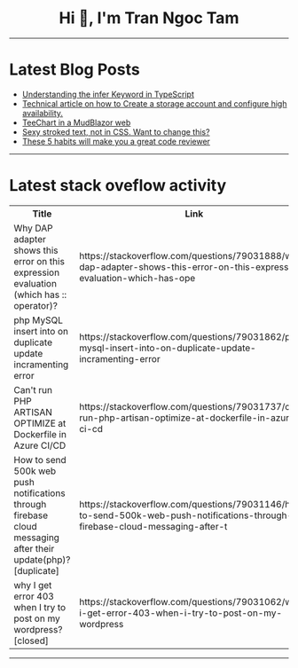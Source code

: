 <h1 align="center">Hi 👋, I'm Tran Ngoc Tam</h1>

---

# Latest Blog Posts 
<!-- BLOG-POST-LIST:START -->
- [Understanding the infer Keyword in TypeScript](https://dev.to/zacharylee/understanding-the-infer-keyword-in-typescript-20mg)
- [Technical article on how to Create a storage account and configure high availability.](https://dev.to/nadico_chris_2344abd174fe/technical-article-on-how-to-create-a-storage-account-and-configure-high-availability-59ge)
- [TeeChart in a MudBlazor web](https://dev.to/steema/teechart-in-a-mudblazor-web-2j64)
- [Sexy stroked text, not in CSS. Want to change this?](https://dev.to/robole/sexy-stroked-text-not-in-css-want-to-change-this-315n)
- [These 5 habits will make you a great code reviewer](https://dev.to/moozzyk/these-5-habits-will-make-you-a-great-code-reviewer-777)
<!-- BLOG-POST-LIST:END -->

---

# Latest stack oveflow activity
<table>
  <tr><th>Title</th><th>Link</th></tr>
  <!-- STACKOVERFLOW:START --><tr><td>Why DAP adapter shows this error on this expression evaluation &lpar;which has :: operator&rpar;?</td><td>https://stackoverflow.com/questions/79031888/why-dap-adapter-shows-this-error-on-this-expression-evaluation-which-has-ope</td></tr><tr><td>php MySQL insert into on duplicate update incramenting error</td><td>https://stackoverflow.com/questions/79031862/php-mysql-insert-into-on-duplicate-update-incramenting-error</td></tr><tr><td>Can&#39;t run PHP ARTISAN OPTIMIZE at Dockerfile in Azure CI/CD</td><td>https://stackoverflow.com/questions/79031737/cant-run-php-artisan-optimize-at-dockerfile-in-azure-ci-cd</td></tr><tr><td>How to send 500k web push notifications through firebase cloud messaging after their update&lpar;php&rpar;? [duplicate]</td><td>https://stackoverflow.com/questions/79031146/how-to-send-500k-web-push-notifications-through-firebase-cloud-messaging-after-t</td></tr><tr><td>why I get error 403 when I try to post on my wordpress? [closed]</td><td>https://stackoverflow.com/questions/79031062/why-i-get-error-403-when-i-try-to-post-on-my-wordpress</td></tr><!-- STACKOVERFLOW:END -->
</table>

---


